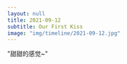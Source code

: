 ```yaml
---
layout: null
title: 2021-09-12
subtitle: Our First Kiss
image: "img/timeline/2021-09-12.jpg"
---
```

"甜甜的感觉~"